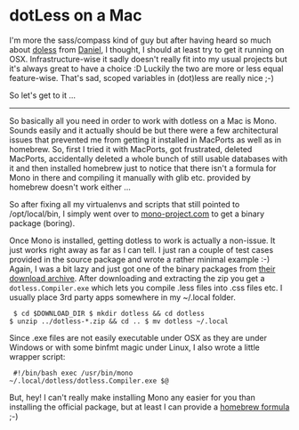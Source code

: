 # dotLess on a Mac

I'm more the sass/compass kind of guy but after having heard so much about
[doless](http://www.dotlesscss.com) from [Daniel](http://www.tigraine.at/), I
thought, I should at least try to get it running on OSX.  Infrastructure-wise
it sadly doesn't really fit into my usual projects but it's always great to
have a choice :D Luckily the two are more or less equal feature-wise. That's
sad, scoped variables in (dot)less are really nice ;-)

So let's get to it ...

------------------------------

So basically all you need in order to work with dotless on a Mac is Mono.
Sounds easily and it actually should be but there were a few architectural
issues that prevented me from getting it installed in MacPorts as well as in
homebrew. So, first I tried it with MacPorts, got frustrated, deleted
MacPorts, accidentally deleted a whole bunch of still usable databases
with it and then installed homebrew just to notice that there isn't a formula
for Mono in there and compiling it manually with glib etc. provided by
homebrew doesn't work either ...

So after fixing all my virtualenvs and scripts that still pointed to
/opt/local/bin, I simply went over to
[mono-project.com](http://www.mono-project.com) to get a binary package
(boring).

Once Mono is installed, getting dotless to work is actually a non-issue. It
just works right away as far as I can tell. I just ran a couple of test cases
provided in the source package and wrote a rather minimal example :-) Again, I
was a bit lazy and just got one of the binary packages from [their download
archive](http://www.dotlesscss.com:8081/viewLog.html?buildId=lastPinned&buildTypeId=bt3&tab=artifacts&guest=1).
After downloading and extracting the zip you get a `dotless.Compiler.exe`
which lets you compile .less files into .css files etc. I usually place 3rd
party apps somewhere in my ~/.local folder.

<code><pre>
$ cd $DOWNLOAD_DIR
$ mkdir dotless && cd dotless
$ unzip ../dotless-*.zip && cd ..
$ mv dotless ~/.local
</pre></code>


Since .exe files are not easily executable under OSX as they are under Windows
or with some binfmt magic under Linux, I also wrote a little wrapper script:

<code><pre>
\#!/bin/bash
exec /usr/bin/mono ~/.local/dotless/dotless.Compiler.exe $@
</pre></code>

But, hey! I can't really make installing Mono any easier for you than
installing the official package, but at least I can provide a [homebrew
formula](http://gist.github.com/462752) ;-)

<script src="http://gist.github.com/462752.js?file=dotless.rb"></script>
